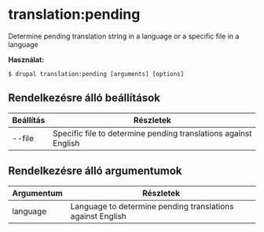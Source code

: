 # translation:pending
Determine pending translation string in a language or a specific file in a language

**Használat:**
```
$ drupal translation:pending [arguments] [options] 
```

## Rendelkezésre álló beállítások
Beállítás | Részletek
-------|-------------
--file | Specific file to determine pending translations against English

## Rendelkezésre álló argumentumok
Argumentum | Részletek
---------|-------------
language | Language to determine pending translations against English
